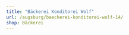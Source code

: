```yaml
---
title: "Bäckerei Konditorei Wolf"
url: /augsburg/baeckerei-konditorei-wolf-14/
shop: Bäckerei
---
```

